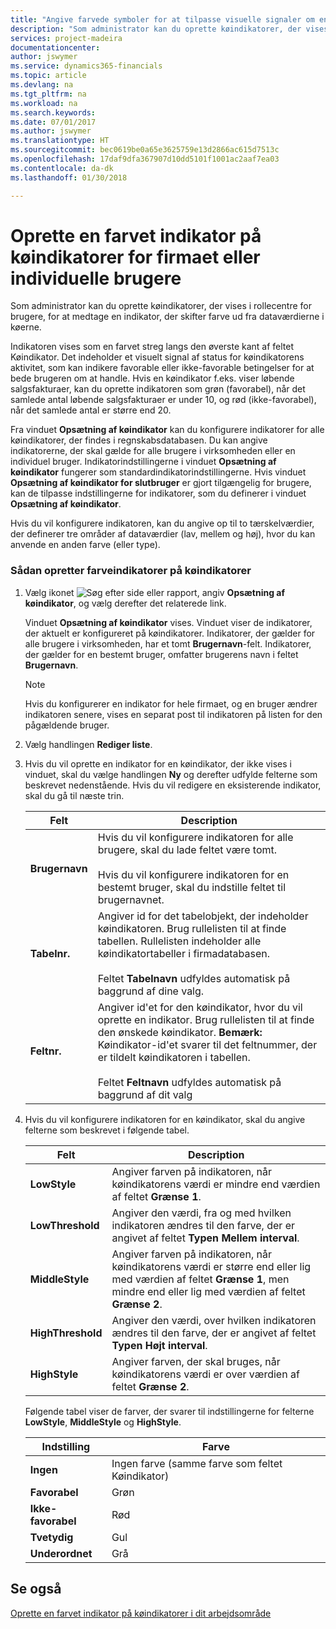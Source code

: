 ```yaml
---
title: "Angive farvede symboler for at tilpasse visuelle signaler om en køindikators aktivitet til virksomheden eller individuelle brugere | Microsoft Docs"
description: "Som administrator kan du oprette køindikatorer, der vises i rollecentre for brugere, for at medtage en indikator, der skifter farve ud fra dataværdierne i køerne."
services: project-madeira
documentationcenter: 
author: jswymer
ms.service: dynamics365-financials
ms.topic: article
ms.devlang: na
ms.tgt_pltfrm: na
ms.workload: na
ms.search.keywords: 
ms.date: 07/01/2017
ms.author: jswymer
ms.translationtype: HT
ms.sourcegitcommit: bec0619be0a65e3625759e13d2866ac615d7513c
ms.openlocfilehash: 17daf9dfa367907d10dd5101f1001ac2aaf7ea03
ms.contentlocale: da-dk
ms.lasthandoff: 01/30/2018

---
```

# <a name="set-up-a-colored-indicator-on-cues-for-the-company-or-individual-users"></a>Oprette en farvet indikator på køindikatorer for firmaet eller individuelle brugere
Som administrator kan du oprette køindikatorer, der vises i rollecentre for brugere, for at medtage en indikator, der skifter farve ud fra dataværdierne i køerne.  
  
Indikatoren vises som en farvet streg langs den øverste kant af feltet Køindikator. Det indeholder et visuelt signal af status for køindikatorens aktivitet, som kan indikere favorable eller ikke-favorable betingelser for at bede brugeren om at handle. Hvis en køindikator f.eks. viser løbende salgsfakturaer, kan du oprette indikatoren som grøn (favorabel), når det samlede antal løbende salgsfakturaer er under 10, og rød (ikke-favorabel), når det samlede antal er større end 20.  
  
Fra vinduet **Opsætning af køindikator** kan du konfigurere indikatorer for alle køindikatorer, der findes i regnskabsdatabasen. Du kan angive indikatorerne, der skal gælde for alle brugere i virksomheden eller en individuel bruger. Indikatorindstillingerne i vinduet **Opsætning af køindikator** fungerer som standardindikatorindstillingerne. Hvis vinduet **Opsætning af køindikator for slutbruger** er gjort tilgængelig for brugere, kan de tilpasse indstillingerne for indikatorer, som du definerer i vinduet **Opsætning af køindikator**.  
  
Hvis du vil konfigurere indikatoren, kan du angive op til to tærskelværdier, der definerer tre områder af dataværdier (lav, mellem og høj), hvor du kan anvende en anden farve (eller type).  
  
### <a name="to-set-up-colored-indicators-on-cues"></a>Sådan opretter farveindikatorer på køindikatorer  
1. Vælg ikonet ![Søg efter side eller rapport](media/ui-search/search_small.png "Ikonet Søg efter side eller rapport"), angiv **Opsætning af køindikator**, og vælg derefter det relaterede link.  
  
     Vinduet **Opsætning af køindikator** vises. Vinduet viser de indikatorer, der aktuelt er konfigureret på køindikatorer. Indikatorer, der gælder for alle brugere i virksomheden, har et tomt **Brugernavn**-felt. Indikatorer, der gælder for en bestemt bruger, omfatter brugerens navn i feltet **Brugernavn**.  
  
    > [!NOTE]  
    >  Hvis du konfigurerer en indikator for hele firmaet, og en bruger ændrer indikatoren senere, vises en separat post til indikatoren på listen for den pågældende bruger.  
  
2. Vælg handlingen **Rediger liste**.  
3. Hvis du vil oprette en indikator for en køindikator, der ikke vises i vinduet, skal du vælge handlingen **Ny** og derefter udfylde felterne som beskrevet nedenstående. Hvis du vil redigere en eksisterende indikator, skal du gå til næste trin.  
  
    |  Felt  |  Description  |    
    |---------|---------------|  
    |**Brugernavn**|Hvis du vil konfigurere indikatoren for alle brugere, skal du lade feltet være tomt.<br /><br /> Hvis du vil konfigurere indikatoren for en bestemt bruger, skal du indstille feltet til brugernavnet.|  
    |**Tabelnr.**|Angiver id for det tabelobjekt, der indeholder køindikatoren. Brug rullelisten til at finde tabellen. Rullelisten indeholder alle køindikatortabeller i firmadatabasen.<br /><br /> Feltet **Tabelnavn** udfyldes automatisk på baggrund af dine valg.|  
    |**Feltnr.**|Angiver id'et for den køindikator, hvor du vil oprette en indikator. Brug rullelisten til at finde den ønskede køindikator. **Bemærk:** Køindikator-id'et svarer til det feltnummer, der er tildelt køindikatoren i tabellen. <br /><br /> Feltet **Feltnavn** udfyldes automatisk på baggrund af dit valg|  
  
4. Hvis du vil konfigurere indikatoren for en køindikator, skal du angive felterne som beskrevet i følgende tabel.  
  
    |  Felt  |  Description  |    
    |---------|---------------|  
    |**LowStyle**|Angiver farven på indikatoren, når køindikatorens værdi er mindre end værdien af feltet **Grænse 1**.|  
    |**LowThreshold**|Angiver den værdi, fra og med hvilken indikatoren ændres til den farve, der er angivet af feltet **Typen Mellem interval**.|  
    |**MiddleStyle**|Angiver farven på indikatoren, når køindikatorens værdi er større end eller lig med værdien af feltet **Grænse 1**, men mindre end eller lig med værdien af feltet **Grænse 2**.|  
    |**HighThreshold**|Angiver den værdi, over hvilken indikatoren ændres til den farve, der er angivet af feltet **Typen Højt interval**.|  
    |**HighStyle**|Angiver farven, der skal bruges, når køindikatorens værdi er over værdien af feltet **Grænse 2**.|  
  
     Følgende tabel viser de farver, der svarer til indstillingerne for felterne **LowStyle**, **MiddleStyle** og **HighStyle**.  
  
    |  Indstilling  |  Farve  |  
    |----------|---------|  
    |**Ingen**|Ingen farve (samme farve som feltet Køindikator)|  
    |**Favorabel**|Grøn|  
    |**Ikke-favorabel**|Rød|  
    |**Tvetydig**|Gul|  
    |**Underordnet**|Grå|  
  
## <a name="see-also"></a>Se også  
[Oprette en farvet indikator på køindikatorer i dit arbejdsområde](ui-how-setup-colored-indicator-cues.md)  
